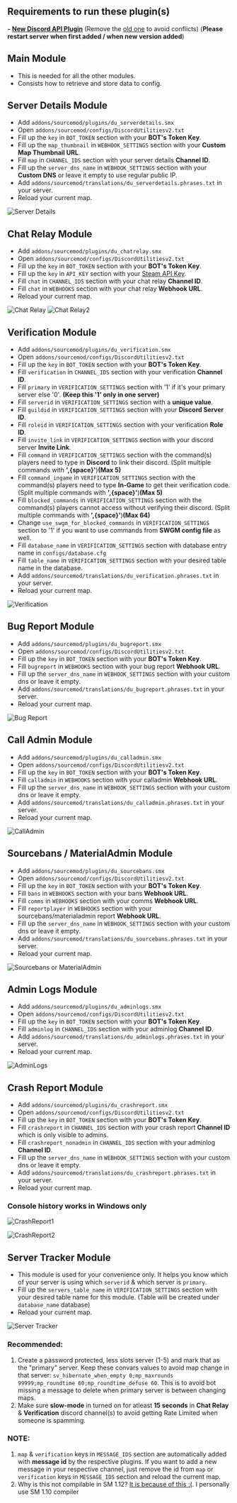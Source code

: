 ## Requirements to run these plugin(s)
**-** [**New Discord API Plugin**](https://github.com/Cruze03/discord-api/blob/main/discord_api.smx) (Remove the [old one](https://github.com/Cruze03/sourcemod-discord/blob/master/discord_api.smx) to avoid conflicts) (**Please restart server when first added / when new version added**)

## Main Module
- This is needed for all the other modules.
- Consists how to retrieve and store data to config.

## Server Details Module
- Add `addons/sourcemod/plugins/du_serverdetails.smx`
- Open `addons/sourcemod/configs/DiscordUtilitiesv2.txt`
- Fill up the `key` in `BOT_TOKEN` section with your **BOT's Token Key**.
- Fill up the `map_thumbnail` in `WEBHOOK_SETTINGS` section with your **Custom Map Thumbnail URL**.
- Fill `map` in `CHANNEL_IDS` section with your server details **Channel ID**.
- Fill up the `server_dns_name` in `WEBHOOK_SETTINGS` section with your **Custom DNS** or leave it empty to use regular public IP.
- Add `addons/sourcemod/translations/du_serverdetails.phrases.txt` in your server.
- Reload your current map.

![Server Details](https://cdn.discordapp.com/attachments/756189500828549271/1051479840194314322/ServerDetails.png?ex=66323969&is=6630e7e9&hm=e1e987739be877fad5074bb1dbd066f3f0ff545bca5e2f79a87aefe3a1d60408&)

## Chat Relay Module
- Add `addons/sourcemod/plugins/du_chatrelay.smx`
- Open `addons/sourcemod/configs/DiscordUtilitiesv2.txt`
- Fill up the `key` in `BOT_TOKEN` section with your **BOT's Token Key**.
- Fill up the `key` in `API_KEY` section with your [Steam API Key](https://steamcommunity.com/dev/apikey).
- Fill `chat` in `CHANNEL_IDS` section with your chat relay **Channel ID**.
- Fill `chat` in `WEBHOOKS` section with your chat relay **Webhook URL**.
- Reload your current map.

![Chat Relay](https://cdn.discordapp.com/attachments/756189500828549271/1010851311358586931/chat_relay1.png?ex=66321325&is=6630c1a5&hm=c852dbf66ed51f70d887eae32f87b2161351804e9336b852a997dc29759c9c29&)
![Chat Relay2](https://cdn.discordapp.com/attachments/756189500828549271/1010851312038072400/chat_relay2.png?ex=66321325&is=6630c1a5&hm=67a4d3361ac57b0da108878693ff1d82a22b37657de5b5b0e08cae5e5ddfccf9&)

## Verification Module
- Add `addons/sourcemod/plugins/du_verification.smx`
- Open `addons/sourcemod/configs/DiscordUtilitiesv2.txt`
- Fill up the `key` in `BOT_TOKEN` section with your **BOT's Token Key**.
- Fill `verification` in `CHANNEL_IDS` section with your verification **Channel ID**.
- Fill `primary` in `VERIFICATION_SETTINGS` section with '1' if it's your primary server else '0'. **(Keep this '1' only in one server)**
- Fill `serverid` in `VERIFICATION_SETTINGS` section with a **unique value**.
- Fill `guildid` in `VERIFICATION_SETTINGS` section with your **Discord Server ID**.
- Fill `roleid` in `VERIFICATION_SETTINGS` section with your verification **Role ID**.
- Fill `invite_link` in `VERIFICATION_SETTINGS` section with your discord server **Invite Link**.
- Fill `command` in `VERIFICATION_SETTINGS` section with the command(s) players need to type in **Discord** to link their discord. (Split multiple commands with **',{space}'**)**(Max 5)**
- Fill `command_ingame` in `VERIFICATION_SETTINGS` section with the command(s) players need to type **In-Game** to get their verification code. (Split multiple commands with **',{space}'**)**(Max 5)**
- Fill `blocked_commands` in `VERIFICATION_SETTINGS` section with the command(s) players cannot access without verifying their discord. (Split multiple commands with **',{space}'**)**(Max 64)**
- Change `use_swgm_for_blocked_commands` in `VERIFICATION_SETTINGS` section to '1' if you want to use  commands from **SWGM config file** as well.
- Fill `database_name` in `VERIFICATION_SETTINGS` section with database entry name in `configs/database.cfg`
- Fill `table_name` in `VERIFICATION_SETTINGS` section with your desired table name in the database.
- Add `addons/sourcemod/translations/du_verification.phrases.txt` in your server.
- Reload your current map.

![Verification](https://cdn.discordapp.com/attachments/756189500828549271/1010850115101147156/verification.png?ex=66321208&is=6630c088&hm=18865cdce32439dbffade7aee851d08fed0f2e98718f066a7f8c936bb6d41716&)

## Bug Report Module
- Add `addons/sourcemod/plugins/du_bugreport.smx`
- Open `addons/sourcemod/configs/DiscordUtilitiesv2.txt`
- Fill up the `key` in `BOT_TOKEN` section with your **BOT's Token Key**.
- Fill `bugreport` in `WEBHOOKS` section with your bug report **Webhook URL**.
- Fill up the `server_dns_name` in `WEBHOOK_SETTINGS` section with your custom dns or leave it empty.
- Add `addons/sourcemod/translations/du_bugreport.phrases.txt` in your server.
- Reload your current map.

![Bug Report](https://cdn.discordapp.com/attachments/756189500828549271/1051478038409383977/Bugreport.png?ex=663237bb&is=6630e63b&hm=d67fe6c6400425fbbe1a53d696d5aa3fa414a364acc7ef76050903b0858ed9cf&)

## Call Admin Module
- Add `addons/sourcemod/plugins/du_calladmin.smx`
- Open `addons/sourcemod/configs/DiscordUtilitiesv2.txt`
- Fill up the `key` in `BOT_TOKEN` section with your **BOT's Token Key**.
- Fill `calladmin` in `WEBHOOKS` section with your calladmin **Webhook URL**.
- Fill up the `server_dns_name` in `WEBHOOK_SETTINGS` section with your custom dns or leave it empty.
- Add `addons/sourcemod/translations/du_calladmin.phrases.txt` in your server.
- Reload your current map.

![CallAdmin](https://cdn.discordapp.com/attachments/756189500828549271/1051478038119981127/Calladmin.png?ex=663237bb&is=6630e63b&hm=25e20ef878edb72ba8e58f969d89b3f19c9f749bf20f06ae4c62aec48ae17d11&)

## Sourcebans / MaterialAdmin Module
- Add `addons/sourcemod/plugins/du_sourcebans.smx`
- Open `addons/sourcemod/configs/DiscordUtilitiesv2.txt`
- Fill up the `key` in `BOT_TOKEN` section with your **BOT's Token Key**.
- Fill `bans` in `WEBHOOKS` section with your bans **Webhook URL**.
- Fill `comms` in `WEBHOOKS` section with your comms **Webhook URL**.
- Fill `reportplayer` in `WEBHOOKS` section with your sourcebans/materialadmin report **Webhook URL**.
- Fill up the `server_dns_name` in `WEBHOOK_SETTINGS` section with your custom dns or leave it empty.
- Add `addons/sourcemod/translations/du_sourcebans.phrases.txt` in your server.
- Reload your current map.

![Sourcebans or MaterialAdmin](https://cdn.discordapp.com/attachments/756189500828549271/1051478037734113320/Sourcebans.png?ex=663237bb&is=6630e63b&hm=2ab4d047800480ad460b0330d0f5d839c7199f5e09de8b216c334fdaef91db20&)

## Admin Logs Module
- Add `addons/sourcemod/plugins/du_adminlogs.smx`
- Open `addons/sourcemod/configs/DiscordUtilitiesv2.txt`
- Fill up the `key` in `BOT_TOKEN` section with your **BOT's Token Key**.
- Fill `adminlog` in `CHANNEL_IDS` section with your adminlog **Channel ID**.
- Add `addons/sourcemod/translations/du_adminlogs.phrases.txt` in your server.
- Reload your current map.

![AdminLogs](https://cdn.discordapp.com/attachments/756189500828549271/1064499566478630972/image.png?ex=663220fa&is=6630cf7a&hm=3547848391a612815b655381fb4736460dd10fc58c26c5641f20e2bc4966e386&)

## Crash Report Module
- Add `addons/sourcemod/plugins/du_crashreport.smx`
- Open `addons/sourcemod/configs/DiscordUtilitiesv2.txt`
- Fill up the `key` in `BOT_TOKEN` section with your **BOT's Token Key**.
- Fill `crashreport` in `CHANNEL_IDS` section with your crash report **Channel ID** which is only visible to admins.
- Fill `crashreport_nonadmin` in `CHANNEL_IDS` section with your adminlog **Channel ID**.
- Fill up the `server_dns_name` in `WEBHOOK_SETTINGS` section with your custom dns or leave it empty.
- Add `addons/sourcemod/translations/du_crashreport.phrases.txt` in your server.
- Reload your current map.

### Console history works in Windows only

![CrashReport1](https://cdn.discordapp.com/attachments/756189500828549271/1078406956684955688/crashreport.png?ex=6631f77e&is=6630a5fe&hm=d95f5d67c462f041d32c0cbdff61a2a1cc5507494c5ab0e087a1c098e019f028&)

![CrashReport2](https://cdn.discordapp.com/attachments/756189500828549271/1078406957028872313/crashreport_nonadmin.png?ex=6631f77e&is=6630a5fe&hm=b653561ed2c47fe11e145b91c243f056c160a6058fe48f958a4c49f82f416e36&)

## Server Tracker Module
- This module is used for your convenience only. It helps you know which of your server is using which `serverid` & which server is `primary`.
- Fill up the `servers_table_name` in `VERIFICATION_SETTINGS` section with your desired table name for this module. (Table will be created under `database_name` database)
- Reload your current map.

![Server Tracker](https://cdn.discordapp.com/attachments/756189500828549271/1051483671657455677/ServerTracker.png?ex=66323cfa&is=6630eb7a&hm=a9282e08a35280cad8accd43a141f165d77682715b4d38b3a4de192a85a74741&)

### Recommended:
1) Create a password protected, less slots server (1-5) and mark that as the "primary" server. Keep these convars values to avoid map change in that server: `sv_hibernate_when_empty 0;mp_maxrounds 99999;mp_roundtime 60;mp_roundtime_defuse 60`. This is to avoid bot missing a message to delete when primary server is between changing maps.
2) Make sure **slow-mode** in turned on for atleast **15 seconds** in **Chat Relay** & **Verification** discord channel(s) to avoid getting Rate Limited when someone is spamming.

### NOTE:
1) `map` & `verification` keys in `MESSAGE_IDS` section are automatically added with **message id** by the respective plugins. If you want to add a new message in your respective channel, just remove the id from `map` or `verification` keys in `MESSAGE_IDS` section and reload the current map.
2) Why is this not compilable in SM 1.12? [It is because of this :(](https://github.com/alliedmodders/sourcepawn/issues/671). I personally use SM 1.10 compiler
